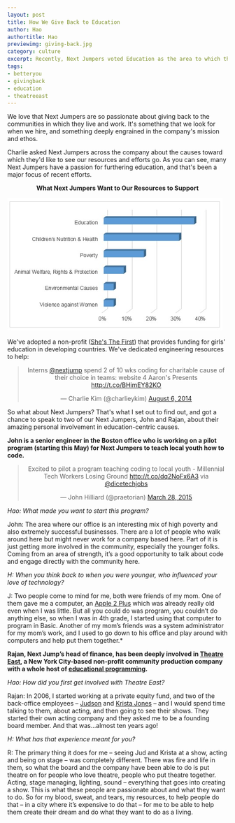 ```yaml
---
layout: post
title: How We Give Back to Education
author: Hao
authortitle: Hao
previewimg: giving-back.jpg
category: culture
excerpt: Recently, Next Jumpers voted Education as the area to which they'd like the company to dedicate its resources.  Read about two Next Jumpers&apos; stories of their own charitable efforts in education.
tags:
- betteryou
- givingback
- education
- theatreeast
---
```


We love that Next Jumpers are so passionate about giving back to the communities in which they live and work.  It's something that we look for when we hire, and something deeply engrained in the company's mission and ethos.

Charlie asked Next Jumpers across the company about the causes toward which they'd like to see our resources and efforts go.  As you can see, many Next Jumpers have a passion for furthering education, and that's been a major focus of recent efforts. 

<div align="center"><b>What Next Jumpers Want to Our Resources to Support</b></div>

![Next Jump&apos;s Charitable Interests](/images/charity-survey-results.jpg)

We've adopted a non-profit (<a href="http://shesthefirst.org" target="_blank">She's The First</a>) that provides funding for girls' education in developing countries. We've dedicated engineering resources to help:

<div align="center"><blockquote class="twitter-tweet" lang="en"><p>Interns <a href="https://twitter.com/nextjump">@nextjump</a> spend 2 of 10 wks coding for charitable cause of their choice in teams: website 4 Aaron&#39;s Presents <a href="http://t.co/BHimEY82KO">http://t.co/BHimEY82KO</a></p>&mdash; Charlie Kim (@charlieykim) <a href="https://twitter.com/charlieykim/status/496974913367207936">August 6, 2014</a></blockquote>
<script async src="//platform.twitter.com/widgets.js" charset="utf-8"></script></div>

So what about Next Jumpers?  That's what I set out to find out, and got a chance to speak to two of our Next Jumpers, John and Rajan, about their amazing personal involvement in education-centric causes.

<b>John is a senior engineer in the Boston office who is working on a pilot program (starting this May) for Next Jumpers to teach local youth how to code.</b> 

<div align="center"><blockquote class="twitter-tweet" lang="en"><p>Excited to pilot a program teaching coding to local youth - Millennial Tech Workers Losing Ground <a href="http://t.co/dq2NoFx6A3">http://t.co/dq2NoFx6A3</a> via <a href="https://twitter.com/DiceTechJobs">@dicetechjobs</a></p>&mdash; John Hilliard (@praetorian) <a href="https://twitter.com/praetorian/status/581907600125636609">March 28, 2015</a></blockquote>
<script async src="//platform.twitter.com/widgets.js" charset="utf-8"></script></div>

*Hao: What made you want to start this program?*

John: The area where our office is an interesting mix of high poverty and also extremely successful businesses.  There are a lot of people who walk around here but might never work for a company based here.  Part of it is just getting more involved in the community, especially the younger folks.  Coming from an area of strength, it’s a good opportunity to talk about code and engage directly with the community here.

*H: When you think back to when you were younger, who influenced your love of technology?*

J: Two people come to mind for me, both were friends of my mom.  One of them gave me a computer, an <a href="http://upload.wikimedia.org/wikipedia/commons/6/68/Apple_II_Plus.jpg" target="_blank">Apple 2 Plus</a> which was already really old even when I was little.  But all you could do was program, you couldn’t do anything else, so when I was in 4th grade, I started using that computer to program in Basic.  Another of my mom’s friends was a system administrator for my mom’s work, and I used to go down to his office and play around with computers and help put them together.*

<b>Rajan, Next Jump’s head of finance, has been deeply involved in <a href="http://theatreeast.org" target="_blank">Theatre East</a>, a New York City-based non-profit community production company with a whole host of <a href="http://theatreeast.org/what-we-do/community/educational/" target="_blank">educational programming</a>.</b>

*Hao: How did you first get involved with Theatre East?*

Rajan: In 2006, I started working at a private equity fund, and two of the back-office employees – <a href="http://theatreeast.org/member/judson-jones/">Judson</a> and <a href="http://theatreeast.org/member/christa-kimlicko-jones/" target="_blank">Krista Jones</a> – and I would spend time talking to them, about acting, and then going to see their shows.  They started their own acting company and they asked me to be a founding board member.  And that was…almost ten years ago!

*H: What has that experience meant for you?*

R: The primary thing it does for me – seeing Jud and Krista at a show, acting and being on stage – was completely different.  There was fire and life in them, so what the board and the company have been able to do is put theatre on for people who love theatre, people who put theatre together.  Acting, stage managing, lighting, sound – everything that goes into creating a show.  This is what these people are passionate about and what they want to do.  So for my blood, sweat, and tears, my resources, to help people do that – in a city where it’s expensive to do that – for me to be able to help them create their dream and do what they want to do as a living.





